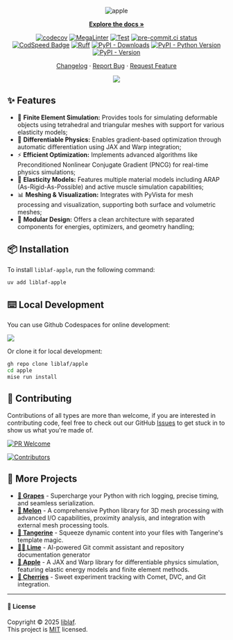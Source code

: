<div align="center" markdown>
<a name="readme-top"></a>

![apple](https://socialify.git.ci/liblaf/apple/image?description=1&forks=1&issues=1&language=1&logo=https%3A%2F%2Fraw.githubusercontent.com%2Fmicrosoft%2Ffluentui-emoji%2Frefs%2Fheads%2Fmain%2Fassets%2FRed%2520apple%2F3D%2Fred_apple_3d.png&name=1&owner=1&pattern=Transparent&pulls=1&stargazers=1&theme=Auto)

**[Explore the docs »](https://liblaf-apple.readthedocs.io/)**

<!-- tangerine-start: badges/python.md -->

[![codecov](https://codecov.io/gh/liblaf/apple/graph/badge.svg)](https://codecov.io/gh/liblaf/apple)
[![MegaLinter](https://github.com/liblaf/apple/actions/workflows/mega-linter.yaml/badge.svg)](https://github.com/liblaf/apple/actions/workflows/mega-linter.yaml)
[![Test](https://github.com/liblaf/apple/actions/workflows/test.yaml/badge.svg)](https://github.com/liblaf/apple/actions/workflows/test.yaml)
[![pre-commit.ci status](https://results.pre-commit.ci/badge/github/liblaf/apple/main.svg)](https://results.pre-commit.ci/latest/github/liblaf/apple/main)
[![CodSpeed Badge](https://img.shields.io/endpoint?url=https://codspeed.io/badge.json)](https://codspeed.io/liblaf/apple)
[![Ruff](https://img.shields.io/endpoint?url=https://raw.githubusercontent.com/astral-sh/ruff/main/assets/badge/v2.json)](https://github.com/astral-sh/ruff)
[![PyPI - Downloads](https://img.shields.io/pypi/dm/liblaf-apple?logo=PyPI&label=Downloads)](https://pypi.org/project/liblaf-apple)
[![PyPI - Python Version](https://img.shields.io/pypi/pyversions/liblaf-apple?logo=Python&label=Python)](https://pypi.org/project/liblaf-apple)
[![PyPI - Version](https://img.shields.io/pypi/v/liblaf-apple?logo=PyPI&label=PyPI)](https://pypi.org/project/liblaf-apple)

<!-- tangerine-end -->

[Changelog](https://github.com/liblaf/apple/blob/main/CHANGELOG.md) · [Report Bug](https://github.com/liblaf/apple/issues) · [Request Feature](https://github.com/liblaf/apple/issues)

![](https://cdn.jsdelivr.net/gh/andreasbm/readme/assets/lines/rainbow.png)

</div>

## ✨ Features

- 🧮 **Finite Element Simulation:** Provides tools for simulating deformable objects using tetrahedral and triangular meshes with support for various elasticity models;
- 🔄 **Differentiable Physics:** Enables gradient-based optimization through automatic differentiation using JAX and Warp integration;
- ⚡ **Efficient Optimization:** Implements advanced algorithms like Preconditioned Nonlinear Conjugate Gradient (PNCG) for real-time physics simulations;
- 🎯 **Elasticity Models:** Features multiple material models including ARAP (As-Rigid-As-Possible) and active muscle simulation capabilities;
- 📊 **Meshing & Visualization:** Integrates with PyVista for mesh processing and visualization, supporting both surface and volumetric meshes;
- 🧩 **Modular Design:** Offers a clean architecture with separated components for energies, optimizers, and geometry handling;

## 📦 Installation

To install `liblaf-apple`, run the following command:

```bash
uv add liblaf-apple
```

## ⌨️ Local Development

You can use Github Codespaces for online development:

[![](https://github.com/codespaces/badge.svg)](https://codespaces.new/liblaf/apple)

Or clone it for local development:

```bash
gh repo clone liblaf/apple
cd apple
mise run install
```

## 🤝 Contributing

Contributions of all types are more than welcome, if you are interested in contributing code, feel free to check out our GitHub [Issues](https://github.com/liblaf/apple/issues) to get stuck in to show us what you're made of.

[![PR Welcome](https://img.shields.io/badge/%F0%9F%A4%AF%20PR%20WELCOME-%E2%86%92-ffcb47?labelColor=black&style=for-the-badge)](https://github.com/liblaf/apple/pulls)

[![Contributors](https://contrib.nn.ci/api?repo=liblaf/apple)](https://github.com/liblaf/apple/graphs/contributors)

## 🔗 More Projects

<!-- tangerine-start: projects/fruits.md -->

- **[🍇 Grapes](https://github.com/liblaf/grapes)** - Supercharge your Python with rich logging, precise timing, and seamless serialization.
- **[🍉 Melon](https://github.com/liblaf/melon)** - A comprehensive Python library for 3D mesh processing with advanced I/O capabilities, proximity analysis, and integration with external mesh processing tools.
- **[🍊 Tangerine](https://github.com/liblaf/tangerine)** - Squeeze dynamic content into your files with Tangerine's template magic.
- **[🍋‍🟩 Lime](https://github.com/liblaf/lime)** - AI-powered Git commit assistant and repository documentation generator
- **[🍎 Apple](https://github.com/liblaf/apple)** - A JAX and Warp library for differentiable physics simulation, featuring elastic energy models and finite element methods.
- **[🍒 Cherries](https://github.com/liblaf/cherries)** - Sweet experiment tracking with Comet, DVC, and Git integration.
<!-- tangerine-end -->

---

#### 📝 License

Copyright © 2025 [liblaf](https://github.com/liblaf). <br />
This project is [MIT](https://github.com/liblaf/apple/blob/main/LICENSE) licensed.
